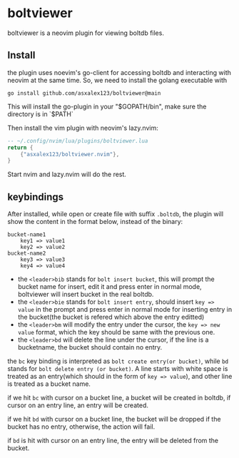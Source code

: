 # boltviewer
boltviewer is a neovim plugin for viewing boltdb files.

## Install
the plugin uses noevim's go-client for accessing boltdb and interacting with neovim at the same time. So, we need to install the golang executable with

```shell
go install github.com/asxalex123/boltviewer@main
```

This will install the go-plugin in your "$GOPATH/bin", make sure the directory is in `$PATH`

Then install the vim plugin with neovim's lazy.nvim:

```lua
-- ~/.config/nvim/lua/plugins/boltviewer.lua
return {
    {"asxalex123/boltviewer.nvim"},
}
```

Start nvim and lazy.nvim will do the rest.

## keybindings
After installed, while open or create file with suffix `.boltdb`, the plugin will show the content in the format below, instead of the binary:

```
bucket-name1
    key1 => value1
    key2 => value2
bucket-name2
    key3 => value3
    key4 => value4
```

* the `<leader>bib` stands for `bolt insert bucket`, this will prompt the bucket name for insert, edit it and press enter in normal mode, boltviewer will insert bucket in the real boltdb.
* the `<leader>bie` stands for `bolt insert entry`, should insert `key => value` in the prompt and press enter in normal mode for inserting entry in the bucket(the bucket is refered which above the entry editted)
* the `<leader>bm` will modify the entry under the cursor, the `key => new value` format, which the key should be same with the previous one.
* the `<leader>bd` will delete the line under the cursor, if the line is a bucketname, the bucket should contain no entry.

the `bc` key binding is interpreted as `bolt create entry(or bucket)`, while `bd` stands for `bolt delete entry (or bucket)`. A line starts with white space is treated as an entry(which should in the form of `key => value`), and other line is treated as a bucket name.

if we hit `bc` with cursor on a bucket line, a bucket will be created in boltdb, if cursor on an entry line, an entry will be created.

if we hit `bd` with cursor on a bucket line, the bucket will be dropped if the bucket has no entry, otherwise, the action will fail.

if `bd` is hit with cursor on an entry line, the entry will be deleted from the bucket.

